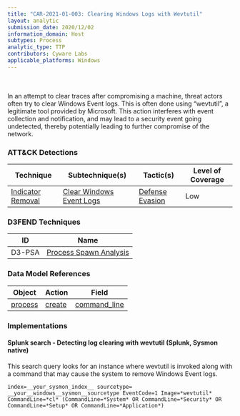 ```yaml
---
title: "CAR-2021-01-003: Clearing Windows Logs with Wevtutil"
layout: analytic
submission_date: 2020/12/02
information_domain: Host
subtypes: Process
analytic_type: TTP
contributors: Cyware Labs
applicable_platforms: Windows
---
```

<br><br>
In an attempt to clear traces after compromising a machine, threat actors often try to clear Windows Event logs. This is often done using “wevtutil”, a legitimate tool provided by Microsoft. This action interferes with event collection and notification, and may lead to a security event going undetected, thereby potentially leading to further compromise of the network.


### ATT&CK Detections

|Technique|Subtechnique(s)|Tactic(s)|Level of Coverage|
|---|---|---|---|
|[Indicator Removal](https://attack.mitre.org/techniques/T1070/)|[Clear Windows Event Logs](https://attack.mitre.org/techniques/T1070/001/)|[Defense Evasion](https://attack.mitre.org/tactics/TA0005/)|Low|


### D3FEND Techniques

|ID|Name|
|---|---| 
|D3-PSA | [Process Spawn Analysis](https://d3fend.mitre.org/technique/d3f:ProcessSpawnAnalysis)| 



### Data Model References

|Object|Action|Field|
|---|---|---|
|[process](/data_model/process) | [create](/data_model/process#create) | [command_line](/data_model/process#command_line) |



### Implementations

#### Splunk search - Detecting log clearing with wevtutil (Splunk, Sysmon native)


This search query looks for an instance where wevtutil is invoked along with a command that may cause the system to remove Windows Event logs.


```
index=__your_sysmon_index__ sourcetype= __your__windows__sysmon__sourcetype EventCode=1 Image=*wevtutil* CommandLine=*cl* (CommandLine=*System* OR CommandLine=*Security* OR CommandLine=*Setup* OR CommandLine=*Application*)
```




